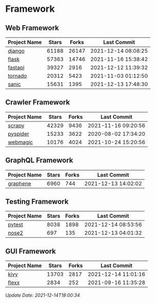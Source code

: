 # Framework

## Web Framework
| Project Name | Stars | Forks | Last Commit |
| ------------ | ----- | ----- | ----------- |
| [django](https://github.com/django/django) | 61188 | 26147 | 2021-12-14 08:08:25 |
| [flask](https://github.com/pallets/flask) | 57363 | 14746 | 2021-11-16 15:38:42 |
| [fastapi](https://github.com/tiangolo/fastapi) | 39327 | 2916 | 2021-12-12 11:39:32 |
| [tornado](https://github.com/tornadoweb/tornado) | 20312 | 5423 | 2021-11-03 01:12:50 |
| [sanic](https://github.com/sanic-org/sanic) | 15631 | 1395 | 2021-12-13 17:48:30 |

## Crawler Framework
| Project Name | Stars | Forks | Last Commit |
| ------------ | ----- | ----- | ----------- |
| [scrapy](https://github.com/scrapy/scrapy) | 42329 | 9436 | 2021-11-16 09:20:56 |
| [pyspider](https://github.com/binux/pyspider) | 15233 | 3622 | 2020-08-02 17:34:20 |
| [webmagic](https://github.com/code4craft/webmagic) | 10176 | 4024 | 2021-10-24 15:20:56 |

## GraphQL Framework
| Project Name | Stars | Forks | Last Commit |
| ------------ | ----- | ----- | ----------- |
| [graphene](https://github.com/graphql-python/graphene) | 6960 | 744 | 2021-12-13 14:02:02 |

## Testing Framework
| Project Name | Stars | Forks | Last Commit |
| ------------ | ----- | ----- | ----------- |
| [pytest](https://github.com/pytest-dev/pytest) | 8038 | 1898 | 2021-12-14 08:53:56 |
| [nose2](https://github.com/nose-devs/nose2) | 697 | 135 | 2021-12-13 04:01:32 |

## GUI Framework
| Project Name | Stars | Forks | Last Commit |
| ------------ | ----- | ----- | ----------- |
| [kivy](https://github.com/kivy/kivy) | 13703 | 2817 | 2021-12-14 11:01:16 |
| [flexx](https://github.com/flexxui/flexx) | 2834 | 252 | 2021-09-16 11:35:28 |

*Update Date: 2021-12-14T18:00:34*